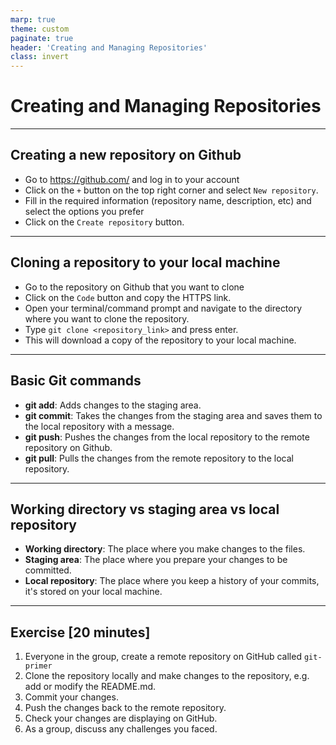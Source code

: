```yaml
---
marp: true
theme: custom
paginate: true
header: 'Creating and Managing Repositories'
class: invert
---
```


# Creating and Managing Repositories

---

## Creating a new repository on Github

- Go to <https://github.com/> and log in to your account
- Click on the `+` button on the top right corner and select `New repository`.
- Fill in the required information (repository name, description, etc) and select the options you prefer
- Click on the `Create repository` button.

---

## Cloning a repository to your local machine

- Go to the repository on Github that you want to clone
- Click on the `Code` button and copy the HTTPS link.
- Open your terminal/command prompt and navigate to the directory where you want to clone the repository.
- Type `git clone <repository_link>` and press enter.
- This will download a copy of the repository to your local machine.

---

## Basic Git commands

- **git add**: Adds changes to the staging area.
- **git commit**: Takes the changes from the staging area and saves them to the local repository with a message.
- **git push**: Pushes the changes from the local repository to the remote repository on Github.
- **git pull**: Pulls the changes from the remote repository to the local repository.

---

## Working directory vs staging area vs local repository

- **Working directory**: The place where you make changes to the files.
- **Staging area**: The place where you prepare your changes to be committed.
- **Local repository**: The place where you keep a history of your commits, it's stored on your local machine.

---

## Exercise [20 minutes]

1. Everyone in the group, create a remote repository on GitHub called `git-primer`
2. Clone the repository locally and make changes to the repository, e.g. add or modify the README.md.
3. Commit your changes.
4. Push the changes back to the remote repository.
5. Check your changes are displaying on GitHub.
6. As a group, discuss any challenges you faced.
